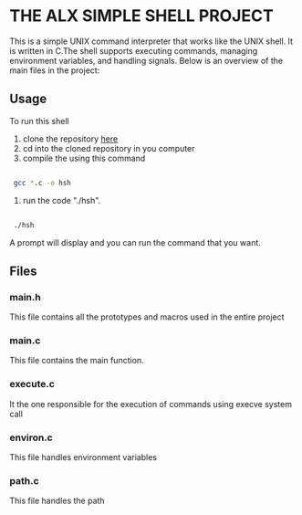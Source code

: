# THE ALX SIMPLE SHELL PROJECT

This is a simple UNIX command interpreter that works like the UNIX shell.
It is written in C.The shell supports executing commands, managing environment variables, and handling signals. Below is an overview of the main files in the project:


## Usage 

To run this shell

 1. clone the repository [here](https://github.com/coApollo/simple_shell.git
"clone simple shell")
 1. cd into the cloned repository in you computer
 1. compile the using this command
 ```bash

  gcc *.c -o hsh

 ```
 1. run the code "./hsh".
 ```bash

  ./hsh

 ```
 
A prompt will display and you can run the command that you want.


## Files

### main.h

This file contains all the prototypes and macros used
in the entire project

### main.c

This file contains the main function.

### execute.c

It the one responsible for the execution of commands using
execve system call

### environ.c

This file handles environment variables

### path.c

This file handles the path

 
